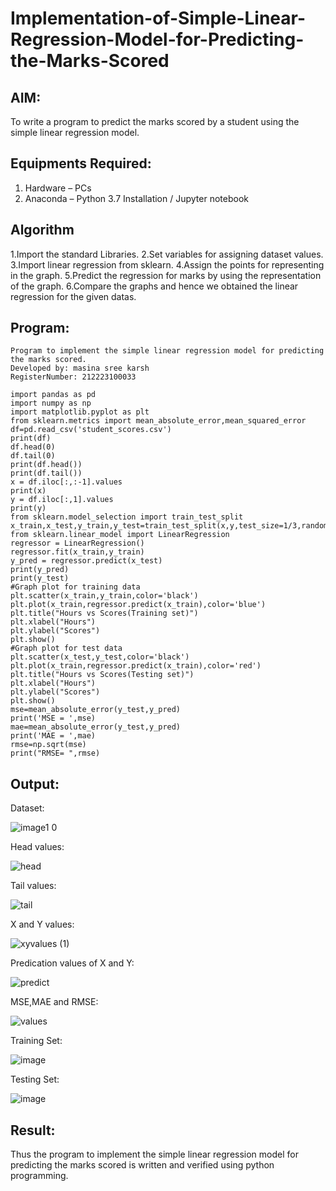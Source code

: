 # Implementation-of-Simple-Linear-Regression-Model-for-Predicting-the-Marks-Scored

## AIM:
To write a program to predict the marks scored by a student using the simple linear regression model.

## Equipments Required:
1. Hardware – PCs
2. Anaconda – Python 3.7 Installation / Jupyter notebook

## Algorithm
1.Import the standard Libraries.
2.Set variables for assigning dataset values.
3.Import linear regression from sklearn.
4.Assign the points for representing in the graph.
5.Predict the regression for marks by using the representation of the graph.
6.Compare the graphs and hence we obtained the linear regression for the given datas.
## Program:
```
Program to implement the simple linear regression model for predicting the marks scored.
Developed by: masina sree karsh
RegisterNumber: 212223100033

import pandas as pd
import numpy as np
import matplotlib.pyplot as plt
from sklearn.metrics import mean_absolute_error,mean_squared_error
df=pd.read_csv('student_scores.csv')
print(df)
df.head(0)
df.tail(0)
print(df.head())
print(df.tail())
x = df.iloc[:,:-1].values
print(x)
y = df.iloc[:,1].values
print(y)
from sklearn.model_selection import train_test_split
x_train,x_test,y_train,y_test=train_test_split(x,y,test_size=1/3,random_state=0)
from sklearn.linear_model import LinearRegression
regressor = LinearRegression()
regressor.fit(x_train,y_train)
y_pred = regressor.predict(x_test)
print(y_pred)
print(y_test)
#Graph plot for training data
plt.scatter(x_train,y_train,color='black')
plt.plot(x_train,regressor.predict(x_train),color='blue')
plt.title("Hours vs Scores(Training set)")
plt.xlabel("Hours")
plt.ylabel("Scores")
plt.show()
#Graph plot for test data
plt.scatter(x_test,y_test,color='black')
plt.plot(x_train,regressor.predict(x_train),color='red')
plt.title("Hours vs Scores(Testing set)")
plt.xlabel("Hours")
plt.ylabel("Scores")
plt.show()
mse=mean_absolute_error(y_test,y_pred)
print('MSE = ',mse)
mae=mean_absolute_error(y_test,y_pred)
print('MAE = ',mae)
rmse=np.sqrt(mse)
print("RMSE= ",rmse)
```

## Output:
Dataset:



![image1 0](https://github.com/AkilaMohan/Implementation-of-Simple-Linear-Regression-Model-for-Predicting-the-Marks-Scored/assets/139841918/dff5eaad-e1e4-4442-9cbb-eccc507a2572)

Head values:


![head](https://github.com/AkilaMohan/Implementation-of-Simple-Linear-Regression-Model-for-Predicting-the-Marks-Scored/assets/139841918/289b75ea-6626-466c-a5e5-c2d1974dc3f8)

Tail values:


![tail](https://github.com/AkilaMohan/Implementation-of-Simple-Linear-Regression-Model-for-Predicting-the-Marks-Scored/assets/139841918/aa7d844e-e24a-4ea1-ae52-dbe30e3ffd74)

X and Y values:


![xyvalues (1)](https://github.com/AkilaMohan/Implementation-of-Simple-Linear-Regression-Model-for-Predicting-the-Marks-Scored/assets/139841918/19dc59ca-59d1-4e65-b469-c7fdc3db45bd)

Predication values of X and Y:


![predict ](https://github.com/AkilaMohan/Implementation-of-Simple-Linear-Regression-Model-for-Predicting-the-Marks-Scored/assets/139841918/a4864ebb-1315-4709-a986-08bc36fd43f2)


MSE,MAE and RMSE:

![values](https://github.com/AkilaMohan/Implementation-of-Simple-Linear-Regression-Model-for-Predicting-the-Marks-Scored/assets/139841918/f917c607-2b8b-4024-8d56-d142b1fc7731)


Training Set:

![image](https://github.com/AkilaMohan/Implementation-of-Simple-Linear-Regression-Model-for-Predicting-the-Marks-Scored/assets/139841918/292cb2d7-6778-4e4b-ab56-192fb0d1c374)


Testing Set:

![image](https://github.com/AkilaMohan/Implementation-of-Simple-Linear-Regression-Model-for-Predicting-the-Marks-Scored/assets/139841918/472c4c81-aa6c-4f60-8e11-bbe6c9d85b87)


## Result:
Thus the program to implement the simple linear regression model for predicting the marks scored is written and verified using python programming.
